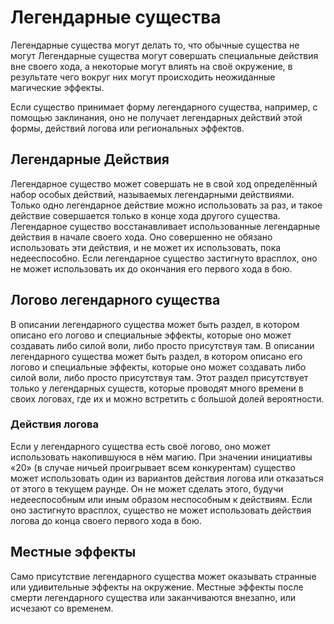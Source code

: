 # Легендарные существа

Легендарные существа могут делать то, что обычные существа не могут Легендарные существа могут совершать специальные действия вне своего хода, а некоторые могут влиять на своё окружение, в результате чего вокруг них могут происходить неожиданные магические эффекты.

Если существо принимает форму легендарного существа, например, с помощью заклинания, оно не получает легендарных действий этой формы, действий логова или региональных эффектов.

## Легендарные Действия

Легендарное существо может совершать не в свой ход определённый набор особых действий, называемых легендарными действиями. Только одно легендарное действие можно использовать за раз, и такое действие совершается только в конце хода другого существа. Легендарное существо восстанавливает использованные легендарные действия в начале своего хода. Оно совершенно не обязано использовать эти действия, и не может их использовать, пока недееспособно. Если легендарное существо застигнуто врасплох, оно не может использовать их до окончания его первого хода в бою.

## Логово легендарного существа

В описании легендарного существа может быть раздел, в котором описано его логово и специальные эффекты, которые оно может создавать либо силой воли, либо просто присутствуя там. В описании легендарного существа может быть раздел, в котором описано его логово и специальные эффекты, которые оно может создавать либо силой воли, либо просто присутствуя там. Этот раздел присутствует только у легендарных существ, которые проводят много времени в своих логовах, где их и можно встретить с большой долей вероятности.

### Действия логова

Если у легендарного существа есть своё логово, оно может использовать накопившуюся в нём магию. При значении инициативы «20» (в случае ничьей проигрывает всем конкурентам) существо может использовать один из вариантов действия логова или отказаться от этого в текущем раунде. Он не может сделать этого, будучи недееспособным или иным образом неспособным к действиям. Если оно застигнуто врасплох, существо не может использовать действия логова до конца своего первого хода в бою.

## Местные эффекты

Само присутствие легендарного существа может оказывать странные или удивительные эффекты на окружение. Местные эффекты после смерти легендарного существа или заканчиваются внезапно, или исчезают со временем.